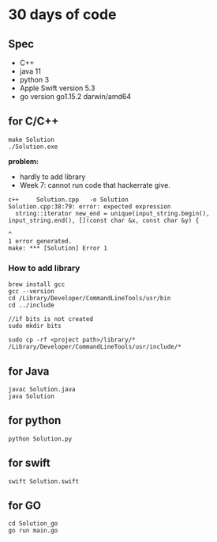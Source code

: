 # 30 days of code

## Spec
- C++
- java 11
- python 3
- Apple Swift version 5.3
- go version go1.15.2 darwin/amd64

## for C/C++

```
make Solution
./Solution.exe
```

**problem:**
- hardly to add library
- Week 7: cannot run code that hackerrate give.

```
c++     Solution.cpp   -o Solution
Solution.cpp:38:79: error: expected expression
  string::iterator new_end = unique(input_string.begin(), input_string.end(), [](const char &x, const char &y) {
                                                                              ^
1 error generated.
make: *** [Solution] Error 1
```

### How to add library

```
brew install gcc
gcc --version
cd /Library/Developer/CommandLineTools/usr/bin
cd ../include

//if bits is not created
sudo mkdir bits

sudo cp -rf <project path>/library/* /Library/Developer/CommandLineTools/usr/include/*
```

## for Java
```
javac Solution.java
java Solution
```

## for python

```
python Solution.py
```

## for swift

```
swift Solution.swift
```

## for GO
```
cd Solution_go
go run main.go
```

